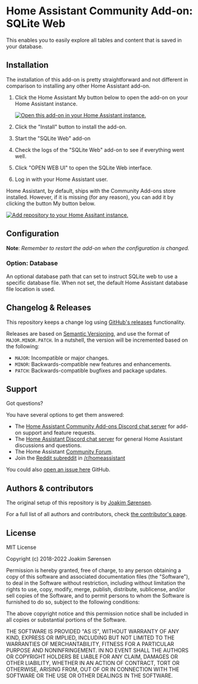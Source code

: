 # Home Assistant Community Add-on: SQLite Web

This enables you to easily explore all tables and content that is saved in your database.

## Installation

The installation of this add-on is pretty straightforward and not different in
comparison to installing any other Home Assistant add-on.

1. Click the Home Assistant My button below to open the add-on on your Home
   Assistant instance.

   [![Open this add-on in your Home Assistant instance.][addon-badge]][addon]

1. Click the "Install" button to install the add-on.
1. Start the "SQLite Web" add-on
1. Check the logs of the "SQLite Web" add-on to see if everything went well.
1. Click "OPEN WEB UI" to open the SQLite Web interface.
1. Log in with your Home Assistant user.

Home Assistant, by default, ships with the Community Add-ons store installed.
However, if it is missing (for any reason), you can add it by clicking the
button My button below.

[![Add repository to your Home Assitant instance.][repository-badge]][repository]

## Configuration

**Note**: _Remember to restart the add-on when the configuration is changed._

### Option: Database

An optional database path that can set to instruct SQLite web to use a specific
database file. When not set, the default Home Assistant database file location
is used.

## Changelog & Releases

This repository keeps a change log using [GitHub's releases][releases]
functionality.

Releases are based on [Semantic Versioning][semver], and use the format
of `MAJOR.MINOR.PATCH`. In a nutshell, the version will be incremented
based on the following:

- `MAJOR`: Incompatible or major changes.
- `MINOR`: Backwards-compatible new features and enhancements.
- `PATCH`: Backwards-compatible bugfixes and package updates.

## Support

Got questions?

You have several options to get them answered:

- The [Home Assistant Community Add-ons Discord chat server][discord] for add-on
  support and feature requests.
- The [Home Assistant Discord chat server][discord-ha] for general Home
  Assistant discussions and questions.
- The Home Assistant [Community Forum][forum].
- Join the [Reddit subreddit][reddit] in [/r/homeassistant][reddit]

You could also [open an issue here][issue] GitHub.

## Authors & contributors

The original setup of this repository is by [Joakim Sørensen][ludeeus].

For a full list of all authors and contributors,
check [the contributor's page][contributors].

## License

MIT License

Copyright (c) 2018-2022 Joakim Sørensen

Permission is hereby granted, free of charge, to any person obtaining a copy
of this software and associated documentation files (the "Software"), to deal
in the Software without restriction, including without limitation the rights
to use, copy, modify, merge, publish, distribute, sublicense, and/or sell
copies of the Software, and to permit persons to whom the Software is
furnished to do so, subject to the following conditions:

The above copyright notice and this permission notice shall be included in all
copies or substantial portions of the Software.

THE SOFTWARE IS PROVIDED "AS IS", WITHOUT WARRANTY OF ANY KIND, EXPRESS OR
IMPLIED, INCLUDING BUT NOT LIMITED TO THE WARRANTIES OF MERCHANTABILITY,
FITNESS FOR A PARTICULAR PURPOSE AND NONINFRINGEMENT. IN NO EVENT SHALL THE
AUTHORS OR COPYRIGHT HOLDERS BE LIABLE FOR ANY CLAIM, DAMAGES OR OTHER
LIABILITY, WHETHER IN AN ACTION OF CONTRACT, TORT OR OTHERWISE, ARISING FROM,
OUT OF OR IN CONNECTION WITH THE SOFTWARE OR THE USE OR OTHER DEALINGS IN THE
SOFTWARE.

[addon-badge]: https://my.home-assistant.io/badges/supervisor_addon.svg
[addon]: https://my.home-assistant.io/redirect/supervisor_addon/?addon=a0d7b954_sqlite-web
[contributors]: https://github.com/hassio-addons/addon-sqlite-web/graphs/contributors
[discord-ha]: https://discord.gg/c5DvZ4e
[discord]: https://discord.me/hassioaddons
[forum]: https://community.home-assistant.io/t/home-assistant-community-add-on-sqlite-web/68912?u=frenck
[issue]: https://github.com/hassio-addons/addon-sqlite-web/issues
[ludeeus]: https://github.com/ludeeus
[reddit]: https://reddit.com/r/homeassistant
[releases]: https://github.com/hassio-addons/addon-sqlite-web/releases
[repository-badge]: https://my.home-assistant.io/badges/supervisor_add_addon_repository.svg
[repository]: https://my.home-assistant.io/redirect/supervisor_add_addon_repository/?repository_url=https%3A%2F%2Fgithub.com%2Fhassio-addons%2Frepository
[semver]: http://semver.org/spec/v2.0.0.html
